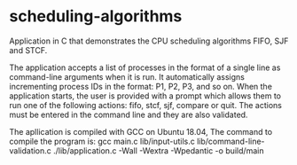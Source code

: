 # scheduling-algorithms
Application in C that demonstrates the CPU scheduling algorithms FIFO, SJF and STCF.

The application  accepts a list of processes in the format of a single line as command-line arguments when it is run.
It automatically assigns incrementing process IDs in the format:
P1, P2, P3, and so on.
When the application starts, the user is provided with a prompt which allows them to run one of the following
actions: fifo, stcf, sjf, compare or quit.
The actions must be entered in the command line and they are also validated.

The apllication is compiled with GCC on Ubuntu 18.04,
The command to compile the program is:
gcc main.c lib/input-utils.c lib/command-line-validation.c ./lib/application.c -Wall -Wextra -Wpedantic -o build/main
